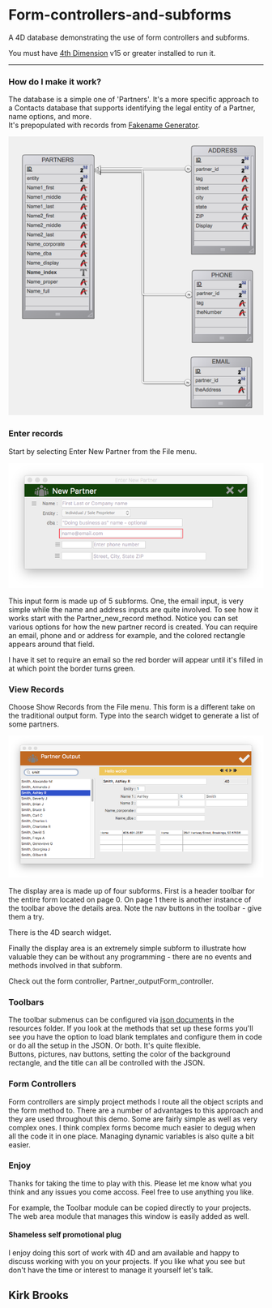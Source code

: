 # Form-controllers-and-subforms
A 4D database demonstrating the use of form controllers and subforms.

You must have [4th Dimension](http://www.4d.com) v15 or greater installed to run it. 
* * *

### How do I make it work?

The database is a simple one of 'Partners'. It's a more specific approach to a Contacts database that supports identifying the legal entity of a Partner, name options, and more.  
It's prepopulated with records from [Fakename Generator](https://www.fakenamegenerator.com/).

![](Resources/about/structure.png)

### Enter records

Start by selecting Enter New Partner from the File menu.

![](Resources/about/new.png)

This input form is made up of 5 subforms. One, the email input, is very simple while the name and address inputs are quite involved. To see how it works start with the Partner_new_record method. Notice you can set various options for how the new partner record is created. You can require an email, phone and or address for example, and the colored rectangle appears around that field.

I have it set to require an email so the red border will appear until it's filled in at which point the border turns green.

### View Records

Choose Show Records from the File menu. This form is a different take on the traditional output form. Type into the search widget to generate a list of some partners.

![](Resources/about/output.png)

The display area is made up of four subforms. First is a header toolbar for the entire form located on page 0\. On page 1 there is another instance of the toolbar above the details area. Note the nav buttons in the toolbar - give them a try.  

There is the 4D search widget.  

Finally the display area is an extremely simple subform to illustrate how valuable they can be without any programming - there are no events and methods involved in that subform.  

Check out the form controller, Partner_outputForm_controller.

### Toolbars

The toolbar submenus can be configured via [json documents](Resources/tb) in the resources folder. If you look at the methods that set up these forms you'll see you have the option to load blank templates and configure them in code or do all the setup in the JSON. Or both. It's quite flexible.  
Buttons, pictures, nav buttons, setting the color of the background rectangle, and the title can all be controlled with the JSON.

### Form Controllers

Form controllers are simply project methods I route all the object scripts and the form method to. There are a number of advantages to this approach and they are used throughout this demo. Some are fairly simple as well as very complex ones. I think complex forms become much easier to degug when all the code it in one place. Managing dynamic variables is also quite a bit easier.

### Enjoy

Thanks for taking the time to play with this. Please let me know what you think and any issues you come accoss. Feel free to use anything you like.

For example, the Toolbar module can be copied directly to your projects. The web area module that manages this window is easily added as well.

#### Shameless self promotional plug

I enjoy doing this sort of work with 4D and am available and happy to discuss working with you on your projects. If you like what you see but don't have the time or interest to manage it yourself let's talk.

## Kirk Brooks

</div>
